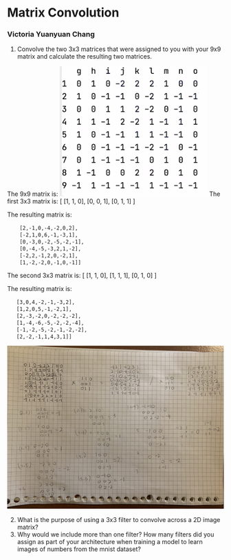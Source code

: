 # Matrix Convolution
### Victoria Yuanyuan Chang

1. Convolve the two 3x3 matrices that were assigned to you with your 9x9 matrix and calculate the resulting two matrices.

The 9x9 matrix is: ![](9by9.PNG)
The first 3x3 matrix is: [ [1, 1, 0], [0, 0, 1], [0, 1, 1] ]

The resulting matrix is:
```[[-1,2,1,-2,2,3,1],
    [2,-1,0,-4,-2,0,2],
    [-2,1,0,6,-1,-3,1],
    [0,-3,0,-2,-5,-2,-1],
    [0,-4,-5,-3,2,1,-2],
    [-2,2,-1,2,0,-2,1],
    [1,-2,-2,0,-1,0,-1]]
```
The second 3x3 matrix is: [ [1, 1, 0], [1, 1, 1], [0, 1, 0] ]

The resulting matrix is:

```[[1,0,-4,-1,1,1,1]
   [3,0,4,-2,-1,-3,2],
   [1,2,0,5,-1,-2,1],
   [2,-3,-2,0,-2,-2,-2],
   [1,-4,-6,-5,-2,-2,-4],
   [-1,-2,-5,-2,-1,-2,-2],
   [2,-2,-1,1,4,3,1]]
```
 ![](matrix.jpg)
 
2. What is the purpose of using a 3x3 filter to convolve across a 2D image matrix?
3. Why would we include more than one filter? How many filters did you assign as part of your architecture when training a model to learn images of numbers from the mnist dataset?
